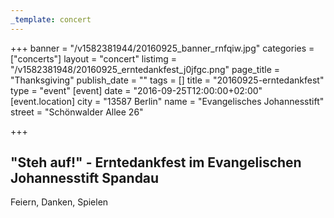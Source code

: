 ```yaml
---
_template: concert
---
```



+++
banner = "/v1582381944/20160925_banner_rnfqiw.jpg"
categories = ["concerts"]
layout = "concert"
listimg = "/v1582381948/20160925_erntedankfest_j0jfgc.png"
page_title = "Thanksgiving"
publish_date = ""
tags = []
title = "20160925-erntedankfest"
type = "event"
[event]
date = "2016-09-25T12:00:00+02:00"
[event.location]
city = "13587 Berlin"
name = "Evangelisches Johannesstift"
street = "Schönwalder Allee 26"

+++
## "Steh auf!" - Erntedankfest im Evangelischen Johannesstift Spandau

Feiern, Danken, Spielen
